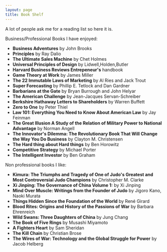 ```yaml
---
layout: page
title: Book Shelf
---
```

A lot of people ask me for a reading list so here it is.

Business/Professional Books I have enjoyed: 
* **Business Adventures** by John Brooks 
* **Principles** by Ray Dalio
* **The Ultimate Sales Machine** by Chet Holmes
* **Universal Principles of Design** by Lidwell,Holden,Butler
* **Harvard Business Reviews Entrepeneur's** handbook 
* **Game Theory at Work** by James Miller
* **The 22 Immutable Laws of Marketing** by Al Ries and Jack Trout 
* **Super Forecasting** by Phillip E. Tetlock and Dan Gardner 
* **Barbarians at the Gate** by Bryan Burrough and John Helyar 
* **The American Challenge** by Jean-Jacques Servan-Schreiber 
* **Berkshire Hathaway Letters to Shareholders** by Warren Buffett 
* **Zero to One** by Peter Thiel
* **Law 101: Everything You Need to Know About American Law** by Jay Feinman
* **The Great Illusion A Study of the Relation of Military Power to National Advantage** by Norman Angell 
* **The Innovator's Dilemma: The Revolutionary Book That Will Change the Way You Do Business** by Clayton M. Christensen 
* **The Hard thing about Hard things** by Ben Horowitz
* **Competitive Strategy** by Michael Porter
* **The Intelligent Investor** by Ben Graham



Non professional books I like: 
* **Kimura: The Triumphs and Tragedy of One of Judo's Greatest and Most Controversial Judo Champions** by Christopher M. Clarke 
* **Xi Jinping: The Governance of China Volume 1:** by Xi Jinping 
* **Mind Over Muscle: Writings from the Founder of Judo** by Jigoro Kano, Naoki Murata
* **Things Hidden Since the Foundation of the World** by René Girard
* **Blood Rites: Origins and History of the Passions of War** by Barbara Ehrenreich
* **Wild Swans: Three Daughters of China** by Jung Chang
* **The Book of Five Rings** by Musashi Miyamoto
* **A Fighters Heart** by Sam Sheridan
* **The Kill Chain** by Christian Brose
* **The Wires of War: Technology and the Global Struggle for Power** by Jacob Helberg
